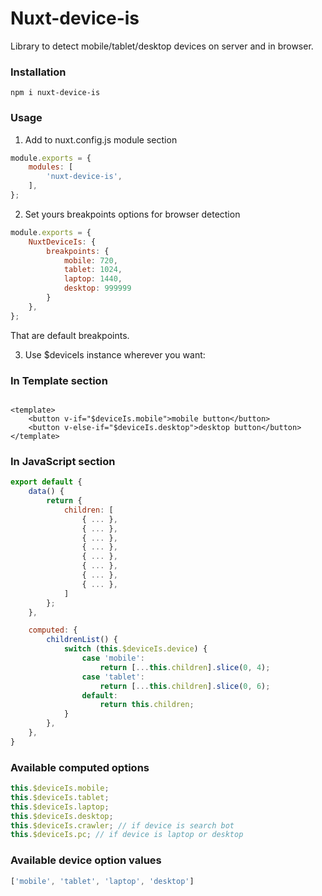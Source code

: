 # Nuxt-device-is

Library to detect mobile/tablet/desktop devices on server and in browser.

### Installation

```shell
npm i nuxt-device-is
```

### Usage

1) Add to nuxt.config.js module section

```javascript
module.exports = {
    modules: [
        'nuxt-device-is',
    ],
};
```

2) Set yours breakpoints options for browser detection

```javascript
module.exports = {
    NuxtDeviceIs: {
        breakpoints: {
            mobile: 720,
            tablet: 1024,
            laptop: 1440,
            desktop: 999999
        }
    },
};
```

That are default breakpoints.

3) Use $deviceIs instance wherever you want:

### In Template section

```vue

<template>
    <button v-if="$deviceIs.mobile">mobile button</button>
    <button v-else-if="$deviceIs.desktop">desktop button</button>
</template>
```

### In JavaScript section

```javascript
export default {
    data() {
        return {
            children: [
                { ... },
                { ... },
                { ... },
                { ... },
                { ... },
                { ... },
                { ... },
                { ... },
            ]
        };
    },

    computed: {
        childrenList() {
            switch (this.$deviceIs.device) {
                case 'mobile':
                    return [...this.children].slice(0, 4);
                case 'tablet':
                    return [...this.children].slice(0, 6);
                default:
                    return this.children;
            }
        },
    },
}
```

### Available computed options

```javascript
this.$deviceIs.mobile;
this.$deviceIs.tablet;
this.$deviceIs.laptop;
this.$deviceIs.desktop;
this.$deviceIs.сrawler; // if device is search bot
this.$deviceIs.pc; // if device is laptop or desktop
```

### Available device option values

```javascript
['mobile', 'tablet', 'laptop', 'desktop']
```

